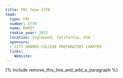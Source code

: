 ```yaml
---
title: FRC Team 5770
team:
  type: FRC
  number: 5770
  name: ReMIT
  rookie_year: 2015
  location: Inglewood, California, USA
  sponsors:
  - CITY HONORS COLLEGE PREPARATORY CHARTER
  links:
    Website:
---
```


{% include remove_this_line_and_add_a_paragraph %}